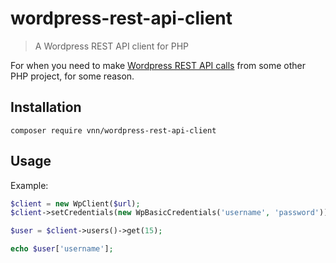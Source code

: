 # wordpress-rest-api-client

> A Wordpress REST API client for PHP

For when you need to make [Wordpress REST API calls](http://v2.wp-api.org/) from
some other PHP project, for some reason.

## Installation

```text
composer require vnn/wordpress-rest-api-client
```

## Usage

Example:

```php
$client = new WpClient($url);
$client->setCredentials(new WpBasicCredentials('username', 'password'));

$user = $client->users()->get(15);

echo $user['username'];
```
